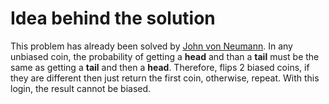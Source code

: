 # Idea behind the solution

This problem has already been solved by [John von Neumann](https://en.wikipedia.org/wiki/Fair_coin#Fair_results_from_a_biased_coin). In any unbiased coin, the probability of getting a **head** and than a **tail** must be the same as getting a **tail** and then a **head**. Therefore, flips 2 biased coins, if they are different then just return the first coin, otherwise, repeat. With this login, the result cannot be biased.
